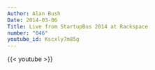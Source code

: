 ```yaml
---
Author: Alan Bush
Date: 2014-03-06
Title: Live from StartupBus 2014 at Rackspace
number: "046"
youtube_id: Kscxly7m85g
---
```


{{< youtube >}}
